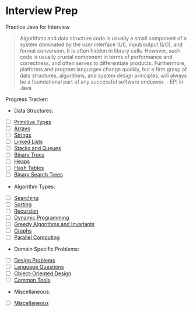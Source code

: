 # Interview Prep
Practice Java for Interview

  
> Algorithms and data structure code is usually a small component of a 
  system dominated by the user interface (UI), input/output (I/O), and format conversion.
  It is often hidden in library calls. However, such code is usually crucial component in
  terms of performance and correctness, and often serves to differentiate products. 
  Furthermore, platforms and program languages change quickly, but a firm grasp of 
  data structures, algorithms, and system design principles, will always be a foundational
  part of any successful software endeavor. 
                                                    - EPI in Java

Progress Tracker:

- Data Structures:
- [ ] [Primitive Types](Data_Structures/Primitive_Types/README.md)
- [ ] [Arrays](Data_Structures/Arrays/README.md)
- [ ] [Strings](Data_Structures/Strings/README.md)
- [ ] [Linked Lists](Data_Structures/Lists/README.md)
- [ ] [Stacks and Queues](Data_Structures/Stacks_Queues/README.md)
- [ ] [Binary Trees](Data_Structures/Binary_Trees/README.md)
- [ ] [Heaps](Data_Structures/Heaps/README.md)
- [ ] [Hash Tables](Data_Structures/Hash_Tables/README.md)
- [ ] [Binary Search Trees](Data_Structures/Binary_Search_Trees/README.md)
- Algorithm Types:
- [ ] [Searching](Algorithm_Types/Searching/README.md)
- [ ] [Sorting](Algorithm_Types/Sorting/README.md)
- [ ] [Recursion](Algorithm_Types/Recursion/README.md)
- [ ] [Dynamic Programming](Algorithm_Types/Dynamic_Programming/README.md)
- [ ] [Greedy Algorithms and Invariants](Algorithm_Types/Greedy_and_Invariants/README.md)
- [ ] [Graphs](Algorithm_Types/Graphs/README.md/)
- [ ] [Parallel Computing](Algorithm_Types/Parallel_Computing/README.md)
- Domain Specific Problems:
- [ ] [Design Problems](Domain_Specific_Problems/Design_Problems/README.md)
- [ ] [Language Questions](Domain_Specific_Problems/Language_Questions/README.md)
- [ ] [Object-Oriented Design](Domain_Specific_Problems/Object_Oriented_Design/README.md)
- [ ] [Common Tools](Domain_Specific_Problems/Common_Tools/README.md)
- Miscellaneous:
- [ ] [Miscellaneous](Miscellaneous/README.md)



